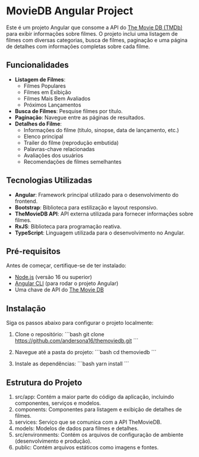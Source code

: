 # MovieDB Angular Project

Este é um projeto Angular que consome a API do [The Movie DB (TMDb)](https://www.themoviedb.org/) para exibir informações sobre filmes. O projeto inclui uma listagem de filmes com diversas categorias, busca de filmes, paginação e uma página de detalhes com informações completas sobre cada filme.

## Funcionalidades

- **Listagem de Filmes**:
  - Filmes Populares
  - Filmes em Exibição
  - Filmes Mais Bem Avaliados
  - Próximos Lançamentos
- **Busca de Filmes**: Pesquise filmes por título.
- **Paginação**: Navegue entre as páginas de resultados.
- **Detalhes do Filme**:
  - Informações do filme (título, sinopse, data de lançamento, etc.)
  - Elenco principal
  - Trailer do filme (reprodução embutida)
  - Palavras-chave relacionadas
  - Avaliações dos usuários
  - Recomendações de filmes semelhantes

## Tecnologias Utilizadas

- **Angular**: Framework principal utilizado para o desenvolvimento do frontend.
- **Bootstrap**: Biblioteca para estilização e layout responsivo.
- **TheMovieDB API**: API externa utilizada para fornecer informações sobre filmes.
- **RxJS**: Biblioteca para programação reativa.
- **TypeScript**: Linguagem utilizada para o desenvolvimento no Angular.

## Pré-requisitos
Antes de começar, certifique-se de ter instalado:

- [Node.js](https://nodejs.org/) (versão 16 ou superior)
- [Angular CLI](https://angular.io/cli) (para rodar o projeto Angular)
- Uma chave de API do [The Movie DB](https://www.themoviedb.org/settings/api)

## Instalação

Siga os passos abaixo para configurar o projeto localmente:

1. Clone o repositório:
  ´´´bash
   git clone https://github.com/andersona16/themoviedb.git
  ´´´

2. Navegue até a pasta do projeto:
  ´´´bash
    cd themoviedb
  ´´´

3. Instale as dependências:
  ´´´bash
    yarn install
´´´

## Estrutura do Projeto  
1. src/app: Contém a maior parte do código da aplicação, incluindo componentes, serviços e modelos.
2. components: Componentes para listagem e exibição de detalhes de filmes.
3. services: Serviço que se comunica com a API TheMovieDB.
4. models: Modelos de dados para filmes e detalhes.
5. src/environments: Contém os arquivos de configuração de ambiente (desenvolvimento e produção).
6. public: Contém arquivos estáticos como imagens e fontes.
